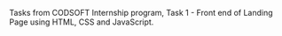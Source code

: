 Tasks from CODSOFT Internship program,
Task 1 -
Front end of Landing Page using HTML, CSS and JavaScript.
